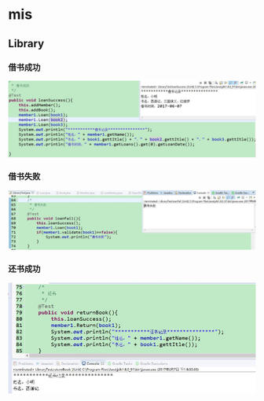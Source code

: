 # mis
## Library<br/>
### 借书成功
![Alt Text](https://github.com/dengren123456/mis/blob/master/third_homework/1.jpg)
### 借书失败
![Alt Text](https://github.com/dengren123456/mis/blob/master/third_homework/2.jpg)
### 还书成功
![Alt Text](https://github.com/dengren123456/mis/blob/master/third_homework/3.jpg)
